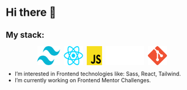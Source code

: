 # Hi there :wave:

## My stack: 
<div style="display: flex; justify-content: center; gap: 10px"><img src="./icons/tailwind-css-icon.svg" alt="Tailwind CSS Icon" style="width: 60px; cursor:pointer"/> <img src="./icons/react-js-icon.svg" alt="ReactJS Icon" style="width: 50px; cursor:pointer" /><img src="./icons/javascript-programming-language-icon.svg" alt="Git Icon" style="width: 40px" /><img src="./icons/nextjs-icon.svg" alt="Git Icon" style="width: 100px" /><img src="./icons/git-icon.svg" alt="Git Icon" style="width: 50px" /></div>

- I’m interested in Frontend technologies like: Sass, React, Tailwind.
- I’m currently working on Frontend Mentor Challenges.
<!---
alexandrumot/alexandrumot is a ✨ special ✨ repository because its `README.md` (this file) appears on your GitHub profile.
You can click the Preview link to take a look at your changes.
--->
